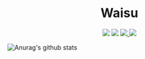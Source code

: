 <h1 align="center">Waisu</h1>

<p align="center">
<a href="https://discord.com/users/360378663893467136" target"blank_"><img src="https://img.shields.io/badge/Discord%20-7289DA.svg?&style=for-the-badge&logo=discord&logoColor=white"></a>
<a href="https://www.github.com/Waisu242" target"blank_"><img src="https://img.shields.io/badge/GitHub%20-191717.svg?&style=for-the-badge&logo=github&logoColor=white"></a>
<a href="https://www.instagram.com/waisu242" target"blank_"><img src="https://img.shields.io/badge/INSTAGRAM%20-DC3175.svg?&style=for-the-badge&logo=instagram&logoColor=white"</a>
<a href="https://www.youtube.com/channel/UC77lJtZ6z1-JCAyfBZFUTjQ" target="_blank"><img src="https://img.shields.io/badge/youtube-r89DA.svg?&color=ff0000&style=for-the-badge&logo=youtube&logoColor=white"/></a>
  
![Anurag's github stats](https://github-readme-stats.vercel.app/api?username=Waisu242&show_icons=true&hide_title=true&theme=7193FF&text_color=0A72B3)
